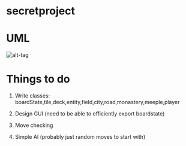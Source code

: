 # secretproject
# UML

![alt-tag](https://github.com/mattdmorris/secretproject/blob/master/uml/umlpng.png)

# Things to do

1) Write classes: boardState,tile,deck,entity,field,city,road,monastery,meeple,player

2) Design GUI (need to be able to efficiently export boardstate)

3) Move checking

4) Simple AI (probably just random moves to start with)




